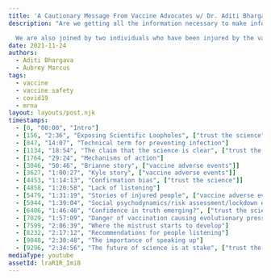 ```yaml
---
title: 'A Cautionary Message From Vaccine Advocates w/ Dr. Aditi Bhargava, Kyle Warner, And Brianne Dressen'
description: "Are we getting all the information necessary to make informed decisions about vaccination? Molecular Biologist Dr. Aditi Bhargava, the director of laboratory research at UCSF develops mRNA technology, the same technology used in covid vaccines.

  We are also joined by two individuals who have been injured by the vaccine, professional mountain biker Kyle Warner and Brianne Dressen who is a school teacher from Utah. In this profoundly illuminating and unifying podcast, we agree that everybody is simply doing what they think is best for themselves and society based on the information they have. An issue arises when we all operate with different information, which makes it difficult to make sense of this complicated issue."
date: 2021-11-24
authors:
  - Aditi Bhargava
  - Aubrey Marcus
tags:
  - vaccine
  - vaccine safety
  - covid19
  - mrna
layout: layouts/post.njk
timestamps:
  - [0, "00:00", "Intro"]
  - [156, "2:36", "Exposing Scientific Loopholes", ["trust the science"] ]
  - [847, "14:07", "Technical term for preventing infection"]
  - [1134, "18:54", "The claim that the science is clear", ["trust the science"]]
  - [1764, "29:24", "Mechanisms of action"]
  - [3046, "50:46", "Brianne story", ["vaccine adverse events"]]
  - [3627, "1:00:27", "Kyle story", ["vaccine adverse events"]]
  - [4453, "1:14:13", "Confirmation bias", ["trust the science"]]
  - [4858, "1:20:58", "Lack of listening"]
  - [5479, "1:31:19", "Stories of injured people", ["vaccine adverse events"]]
  - [5944, "1:39:04", "Social psychodynamics/risk assessment/lockdown effects"]
  - [6406, "1:46:46", "Confidence in truth emerging?", ["trust the science"]]
  - [7029, "1:57:09", "Danger of vaccination causing evolutionary pressure"]
  - [7599, "2:06:39", "Where the mistrust starts to develop"]
  - [8232, "2:17:12", "Recommendations for people listening"]
  - [9048, "2:30:48", "The importance of speaking up"]
  - [9296, "2:34:56", "The future of science is at stake", ["trust the science"]]
mediaType: youtube
assetId: lraR1R_Imi8
---
```


